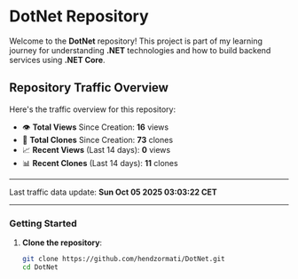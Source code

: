 # DotNet Repository

Welcome to the **DotNet** repository! This project is part of my learning journey for understanding **.NET** technologies and how to build backend services using **.NET Core**. 

## Repository Traffic Overview

Here's the traffic overview for this repository:

- 👁️ **Total Views** Since Creation: **16** views
- 🔄 **Total Clones** Since Creation: **73** clones
- 📈 **Recent Views** (Last 14 days): **0** views
- 📊 **Recent Clones** (Last 14 days): **11** clones

---

Last traffic data update: **Sun Oct 05 2025 03:03:22 CET**

---
### Getting Started

1. **Clone the repository**:
   ```bash
   git clone https://github.com/hendzormati/DotNet.git
   cd DotNet
